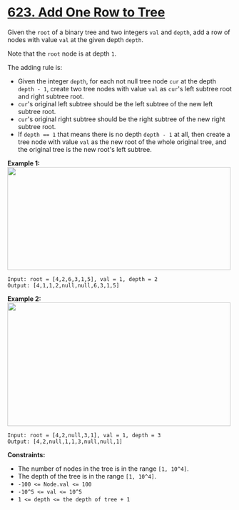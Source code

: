 # [623. Add One Row to Tree](https://leetcode.com/problems/add-one-row-to-tree/description/?envType=daily-question&envId=2024-04-15)

Given the `root` of a binary tree and two integers `val` and `depth`, add a row of nodes with value `val` at the given depth `depth`.

Note that the `root` node is at depth `1`.

The adding rule is:

-   Given the integer `depth`, for each not null tree node `cur` at the depth `depth - 1`, create two tree nodes with value `val` as `cur`'s left subtree root and right subtree root.
-   `cur`'s original left subtree should be the left subtree of the new left subtree root.
-   `cur`'s original right subtree should be the right subtree of the new right subtree root.
-   If `depth == 1` that means there is no depth `depth - 1` at all, then create a tree node with value `val` as the new root of the whole original tree, and the original tree is the new root's left subtree.

**Example 1:**
<img alt="" src="https://assets.leetcode.com/uploads/2021/03/15/addrow-tree.jpg" style="width: 500px; height: 231px;">

```
Input: root = [4,2,6,3,1,5], val = 1, depth = 2
Output: [4,1,1,2,null,null,6,3,1,5]
```

**Example 2:**
<img alt="" src="https://assets.leetcode.com/uploads/2021/03/11/add2-tree.jpg" style="width: 500px; height: 277px;">

```
Input: root = [4,2,null,3,1], val = 1, depth = 3
Output: [4,2,null,1,1,3,null,null,1]
```

**Constraints:**

-   The number of nodes in the tree is in the range `[1, 10^4]`.
-   The depth of the tree is in the range `[1, 10^4]`.
-   `-100 <= Node.val <= 100`
-   `-10^5 <= val <= 10^5`
-   `1 <= depth <= the depth of tree + 1`
